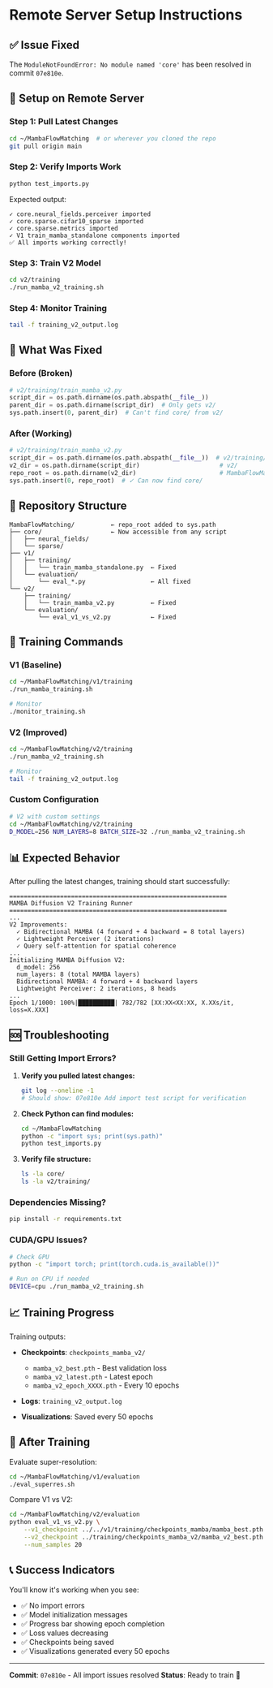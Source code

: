 # Remote Server Setup Instructions

## ✅ Issue Fixed

The `ModuleNotFoundError: No module named 'core'` has been resolved in commit `07e810e`.

## 🚀 Setup on Remote Server

### Step 1: Pull Latest Changes

```bash
cd ~/MambaFlowMatching  # or wherever you cloned the repo
git pull origin main
```

### Step 2: Verify Imports Work

```bash
python test_imports.py
```

Expected output:
```
✓ core.neural_fields.perceiver imported
✓ core.sparse.cifar10_sparse imported
✓ core.sparse.metrics imported
✓ V1 train_mamba_standalone components imported
✅ All imports working correctly!
```

### Step 3: Train V2 Model

```bash
cd v2/training
./run_mamba_v2_training.sh
```

### Step 4: Monitor Training

```bash
tail -f training_v2_output.log
```

## 🔧 What Was Fixed

### Before (Broken)
```python
# v2/training/train_mamba_v2.py
script_dir = os.path.dirname(os.path.abspath(__file__))
parent_dir = os.path.dirname(script_dir)  # Only gets v2/
sys.path.insert(0, parent_dir)  # Can't find core/ from v2/
```

### After (Working)
```python
# v2/training/train_mamba_v2.py
script_dir = os.path.dirname(os.path.abspath(__file__))  # v2/training/
v2_dir = os.path.dirname(script_dir)                      # v2/
repo_root = os.path.dirname(v2_dir)                       # MambaFlowMatching/
sys.path.insert(0, repo_root)  # ✓ Can now find core/
```

## 📁 Repository Structure

```
MambaFlowMatching/          ← repo_root added to sys.path
├── core/                   ← Now accessible from any script
│   ├── neural_fields/
│   └── sparse/
├── v1/
│   ├── training/
│   │   └── train_mamba_standalone.py  ← Fixed
│   └── evaluation/
│       └── eval_*.py                  ← All fixed
└── v2/
    ├── training/
    │   └── train_mamba_v2.py          ← Fixed
    └── evaluation/
        └── eval_v1_vs_v2.py           ← Fixed
```

## 🎯 Training Commands

### V1 (Baseline)
```bash
cd ~/MambaFlowMatching/v1/training
./run_mamba_training.sh

# Monitor
./monitor_training.sh
```

### V2 (Improved)
```bash
cd ~/MambaFlowMatching/v2/training
./run_mamba_v2_training.sh

# Monitor
tail -f training_v2_output.log
```

### Custom Configuration
```bash
# V2 with custom settings
cd ~/MambaFlowMatching/v2/training
D_MODEL=256 NUM_LAYERS=8 BATCH_SIZE=32 ./run_mamba_v2_training.sh
```

## 📊 Expected Behavior

After pulling the latest changes, training should start successfully:

```
============================================================
MAMBA Diffusion V2 Training Runner
============================================================
...
V2 Improvements:
  ✓ Bidirectional MAMBA (4 forward + 4 backward = 8 total layers)
  ✓ Lightweight Perceiver (2 iterations)
  ✓ Query self-attention for spatial coherence
...
Initializing MAMBA Diffusion V2:
  d_model: 256
  num_layers: 8 (total MAMBA layers)
  Bidirectional MAMBA: 4 forward + 4 backward layers
  Lightweight Perceiver: 2 iterations, 8 heads
...
Epoch 1/1000: 100%|██████████| 782/782 [XX:XX<XX:XX, X.XXs/it, loss=X.XXX]
```

## 🆘 Troubleshooting

### Still Getting Import Errors?

1. **Verify you pulled latest changes:**
   ```bash
   git log --oneline -1
   # Should show: 07e810e Add import test script for verification
   ```

2. **Check Python can find modules:**
   ```bash
   cd ~/MambaFlowMatching
   python -c "import sys; print(sys.path)"
   python test_imports.py
   ```

3. **Verify file structure:**
   ```bash
   ls -la core/
   ls -la v2/training/
   ```

### Dependencies Missing?

```bash
pip install -r requirements.txt
```

### CUDA/GPU Issues?

```bash
# Check GPU
python -c "import torch; print(torch.cuda.is_available())"

# Run on CPU if needed
DEVICE=cpu ./run_mamba_v2_training.sh
```

## 📈 Training Progress

Training outputs:
- **Checkpoints**: `checkpoints_mamba_v2/`
  - `mamba_v2_best.pth` - Best validation loss
  - `mamba_v2_latest.pth` - Latest epoch
  - `mamba_v2_epoch_XXXX.pth` - Every 10 epochs

- **Logs**: `training_v2_output.log`
- **Visualizations**: Saved every 50 epochs

## 🎯 After Training

Evaluate super-resolution:
```bash
cd ~/MambaFlowMatching/v1/evaluation
./eval_superres.sh
```

Compare V1 vs V2:
```bash
cd ~/MambaFlowMatching/v2/evaluation
python eval_v1_vs_v2.py \
    --v1_checkpoint ../../v1/training/checkpoints_mamba/mamba_best.pth \
    --v2_checkpoint ../training/checkpoints_mamba_v2/mamba_v2_best.pth \
    --num_samples 20
```

## 📞 Success Indicators

You'll know it's working when you see:
- ✅ No import errors
- ✅ Model initialization messages
- ✅ Progress bar showing epoch completion
- ✅ Loss values decreasing
- ✅ Checkpoints being saved
- ✅ Visualizations generated every 50 epochs

---

**Commit**: `07e810e` - All import issues resolved
**Status**: Ready to train 🚀
